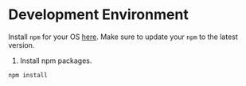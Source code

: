 # Development Environment

Install `npm` for your OS [here](https://docs.npmjs.com/downloading-and-installing-node-js-and-npm).
Make sure to update your `npm` to the latest version.

1. Install npm packages.

```shell
npm install
```
